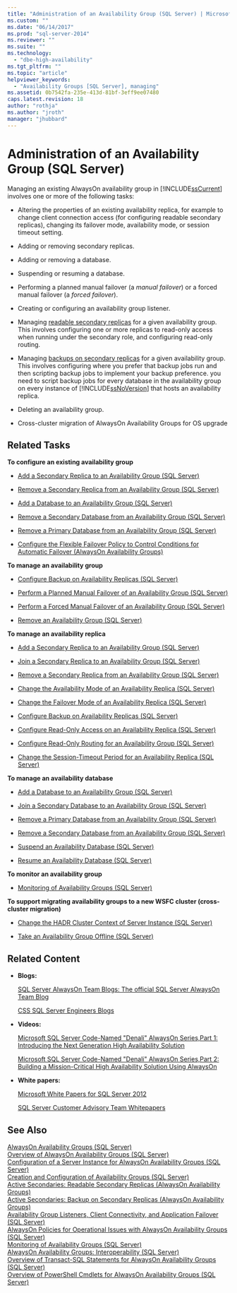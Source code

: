 ```yaml
---
title: "Administration of an Availability Group (SQL Server) | Microsoft Docs"
ms.custom: ""
ms.date: "06/14/2017"
ms.prod: "sql-server-2014"
ms.reviewer: ""
ms.suite: ""
ms.technology: 
  - "dbe-high-availability"
ms.tgt_pltfrm: ""
ms.topic: "article"
helpviewer_keywords: 
  - "Availability Groups [SQL Server], managing"
ms.assetid: 0b7542fa-235e-413d-81bf-3eff9ee07480
caps.latest.revision: 18
author: "rothja"
ms.author: "jroth"
manager: "jhubbard"
---
```

# Administration of an Availability Group (SQL Server)
  Managing an existing AlwaysOn availability group in [!INCLUDE[ssCurrent](../../../includes/sscurrent-md.md)] involves one or more of the following tasks:  
  
-   Altering the properties of an existing availability replica, for example to change client connection access (for configuring readable secondary replicas), changing its failover mode, availability mode, or session timeout setting.  
  
-   Adding or removing secondary replicas.  
  
-   Adding or removing a database.  
  
-   Suspending or resuming a database.  
  
-   Performing a planned manual failover (a *manual failover*) or a forced manual failover (a *forced failover*).  
  
-   Creating or configuring an availability group listener.  
  
-   Managing [readable secondary replicas](active-secondaries-readable-secondary-replicas-always-on-availability-groups.md) for a given availability group. This involves configuring one or more replicas to read-only access when running under the secondary role, and configuring read-only routing.  
  
-   Managing [backups on secondary replicas](active-secondaries-backup-on-secondary-replicas-always-on-availability-groups.md) for a given availability group. This involves configuring where you prefer that backup jobs run and then scripting backup jobs to implement your backup preference. you need to script backup jobs for every database in the availability group on every instance of [!INCLUDE[ssNoVersion](../../../includes/ssnoversion-md.md)] that hosts an availability replica.  
  
-   Deleting an availability group.  
  
-   Cross-cluster migration of AlwaysOn Availability Groups for OS upgrade  
  
  
##  <a name="RelatedTasks"></a> Related Tasks  
 **To configure an existing availability group**  
  
-   [Add a Secondary Replica to an Availability Group &#40;SQL Server&#41;](add-a-secondary-replica-to-an-availability-group-sql-server.md)  
  
-   [Remove a Secondary Replica from an Availability Group &#40;SQL Server&#41;](remove-a-secondary-replica-from-an-availability-group-sql-server.md)  
  
-   [Add a Database to an Availability Group &#40;SQL Server&#41;](availability-group-add-a-database.md)  
  
-   [Remove a Secondary Database from an Availability Group &#40;SQL Server&#41;](remove-a-secondary-database-from-an-availability-group-sql-server.md)  
  
-   [Remove a Primary Database from an Availability Group &#40;SQL Server&#41;](remove-a-primary-database-from-an-availability-group-sql-server.md)  
  
-   [Configure the Flexible Failover Policy to Control Conditions for Automatic Failover &#40;AlwaysOn Availability Groups&#41;](configure-flexible-automatic-failover-policy.md)  
  
 **To manage an availability group**  
  
-   [Configure Backup on Availability Replicas &#40;SQL Server&#41;](configure-backup-on-availability-replicas-sql-server.md)  
  
-   [Perform a Planned Manual Failover of an Availability Group &#40;SQL Server&#41;](perform-a-planned-manual-failover-of-an-availability-group-sql-server.md)  
  
-   [Perform a Forced Manual Failover of an Availability Group &#40;SQL Server&#41;](perform-a-forced-manual-failover-of-an-availability-group-sql-server.md)  
  
-   [Remove an Availability Group &#40;SQL Server&#41;](remove-an-availability-group-sql-server.md)  
  
 **To manage an availability replica**  
  
-   [Add a Secondary Replica to an Availability Group &#40;SQL Server&#41;](add-a-secondary-replica-to-an-availability-group-sql-server.md)  
  
-   [Join a Secondary Replica to an Availability Group &#40;SQL Server&#41;](join-a-secondary-replica-to-an-availability-group-sql-server.md)  
  
-   [Remove a Secondary Replica from an Availability Group &#40;SQL Server&#41;](remove-a-secondary-replica-from-an-availability-group-sql-server.md)  
  
-   [Change the Availability Mode of an Availability Replica &#40;SQL Server&#41;](change-the-availability-mode-of-an-availability-replica-sql-server.md)  
  
-   [Change the Failover Mode of an Availability Replica &#40;SQL Server&#41;](change-the-failover-mode-of-an-availability-replica-sql-server.md)  
  
-   [Configure Backup on Availability Replicas &#40;SQL Server&#41;](configure-backup-on-availability-replicas-sql-server.md)  
  
-   [Configure Read-Only Access on an Availability Replica &#40;SQL Server&#41;](configure-read-only-access-on-an-availability-replica-sql-server.md)  
  
-   [Configure Read-Only Routing for an Availability Group &#40;SQL Server&#41;](configure-read-only-routing-for-an-availability-group-sql-server.md)  
  
-   [Change the Session-Timeout Period for an Availability Replica &#40;SQL Server&#41;](change-the-session-timeout-period-for-an-availability-replica-sql-server.md)  
  
 **To manage an availability database**  
  
-   [Add a Database to an Availability Group &#40;SQL Server&#41;](availability-group-add-a-database.md)  
  
-   [Join a Secondary Database to an Availability Group &#40;SQL Server&#41;](join-a-secondary-database-to-an-availability-group-sql-server.md)  
  
-   [Remove a Primary Database from an Availability Group &#40;SQL Server&#41;](remove-a-primary-database-from-an-availability-group-sql-server.md)  
  
-   [Remove a Secondary Database from an Availability Group &#40;SQL Server&#41;](remove-a-secondary-database-from-an-availability-group-sql-server.md)  
  
-   [Suspend an Availability Database &#40;SQL Server&#41;](suspend-an-availability-database-sql-server.md)  
  
-   [Resume an Availability Database &#40;SQL Server&#41;](resume-an-availability-database-sql-server.md)  
  
 **To monitor an availability group**  
  
-   [Monitoring of Availability Groups &#40;SQL Server&#41;](monitoring-of-availability-groups-sql-server.md)  
  
 **To support migrating availability groups to a new WSFC cluster (cross-cluster migration)**  
  
-   [Change the HADR Cluster Context of Server Instance &#40;SQL Server&#41;](change-the-hadr-cluster-context-of-server-instance-sql-server.md)  
  
-   [Take an Availability Group Offline &#40;SQL Server&#41;](../../take-an-availability-group-offline-sql-server.md)  
  
  
##  <a name="RelatedContent"></a> Related Content  
  
-   **Blogs:**  
  
     [SQL Server AlwaysOn Team Blogs: The official SQL Server AlwaysOn Team Blog](http://blogs.msdn.com/b/sqlalwayson/)  
  
     [CSS SQL Server Engineers Blogs](http://blogs.msdn.com/b/psssql/)  
  
-   **Videos:**  
  
     [Microsoft SQL Server Code-Named "Denali" AlwaysOn Series,Part 1: Introducing the Next Generation High Availability Solution](http://channel9.msdn.com/Events/TechEd/NorthAmerica/2011/DBI302)  
  
     [Microsoft SQL Server Code-Named "Denali" AlwaysOn Series,Part 2: Building a Mission-Critical High Availability Solution Using AlwaysOn](http://channel9.msdn.com/Events/TechEd/NorthAmerica/2011/DBI404)  
  
-   **White papers:**  
  
     [Microsoft White Papers for SQL Server 2012](http://msdn.microsoft.com/library/hh403491.aspx)  
  
     [SQL Server Customer Advisory Team Whitepapers](http://sqlcat.com/)  
  
  
## See Also  
 [AlwaysOn Availability Groups &#40;SQL Server&#41;](always-on-availability-groups-sql-server.md)   
 [Overview of AlwaysOn Availability Groups &#40;SQL Server&#41;](overview-of-always-on-availability-groups-sql-server.md)   
 [Configuration of a Server Instance for AlwaysOn Availability Groups &#40;SQL Server&#41;](configuration-of-a-server-instance-for-always-on-availability-groups-sql-server.md)  
 [Creation and Configuration of Availability Groups &#40;SQL Server&#41;](creation-and-configuration-of-availability-groups-sql-server.md)   
 [Active Secondaries: Readable Secondary Replicas &#40;AlwaysOn Availability Groups&#41;](active-secondaries-readable-secondary-replicas-always-on-availability-groups.md)   
 [Active Secondaries: Backup on Secondary Replicas &#40;AlwaysOn Availability Groups&#41;](active-secondaries-backup-on-secondary-replicas-always-on-availability-groups.md)  
 [Availability Group Listeners, Client Connectivity, and Application Failover &#40;SQL Server&#41;](../../listeners-client-connectivity-application-failover.md)   
 [AlwaysOn Policies for Operational Issues with AlwaysOn Availability Groups &#40;SQL Server&#41;](always-on-policies-for-operational-issues-always-on-availability.md)   
 [Monitoring of Availability Groups &#40;SQL Server&#41;](monitoring-of-availability-groups-sql-server.md)   
 [AlwaysOn Availability Groups: Interoperability &#40;SQL Server&#41;](always-on-availability-groups-interoperability-sql-server.md)   
 [Overview of Transact-SQL Statements for AlwaysOn Availability Groups &#40;SQL Server&#41;](transact-sql-statements-for-always-on-availability-groups.md)   
 [Overview of PowerShell Cmdlets for AlwaysOn Availability Groups &#40;SQL Server&#41;](overview-of-powershell-cmdlets-for-always-on-availability-groups-sql-server.md)  
  
  
